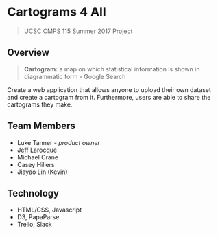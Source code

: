 Cartograms 4 All
===
> UCSC CMPS 115 Summer 2017 Project

## Overview
> **Cartogram:** a map on which statistical information is shown in diagrammatic form - Google Search


Create a web application that allows anyone to upload their own dataset and create a cartogram from it. Furthermore, users are able to share the cartograms they make.

## Team Members
* Luke Tanner *- product owner*
* Jeff Larocque
* Michael Crane
* Casey Hillers
* Jiayao Lin (Kevin)

## Technology
* HTML/CSS, Javascript
* D3, PapaParse
* Trello, Slack
